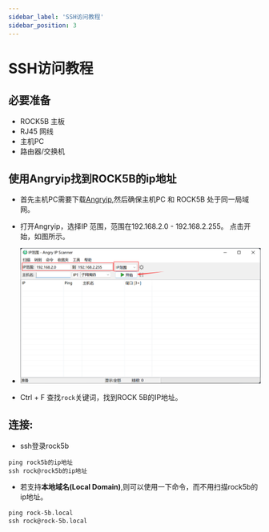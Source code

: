 ```yaml
---
sidebar_label: 'SSH访问教程'
sidebar_position: 3
---
```


# SSH访问教程

## 必要准备

- ROCK5B 主板
- RJ45 网线
- 主机PC
- 路由器/交换机

## 使用Angryip找到ROCK5B的ip地址

- 首先主机PC需要下载[Angryip](https://angryip.org/download/),然后确保主机PC 和 ROCK5B 处于同一局域网。

- 打开Angryip，选择IP 范围，范围在192.168.2.0 - 192.168.2.255。 点击开始，如图所示。

- ![Angryip](../../../../static/img/rock5b/rock-5b-ssh-01.png)

- Ctrl + F 查找```rock```关键词，找到ROCK 5B的IP地址。

## 连接:

- ssh登录rock5b

```
ping rock5b的ip地址
ssh rock@rock5b的ip地址
```

- 若支持**本地域名(Local Domain)**,则可以使用一下命令，而不用扫描rock5b的ip地址。

```
ping rock-5b.local
ssh rock@rock-5b.local
```
